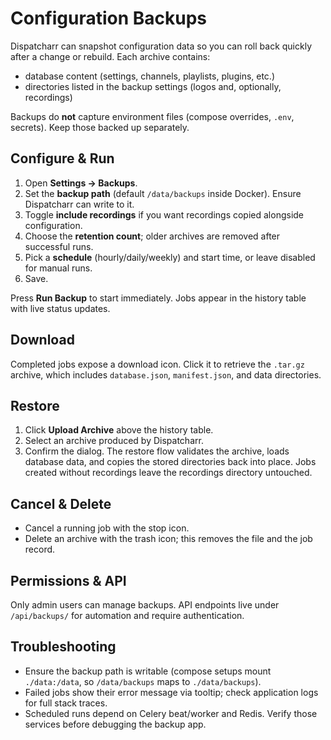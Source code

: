 # Configuration Backups

Dispatcharr can snapshot configuration data so you can roll back quickly after a change or rebuild. Each archive contains:

- database content (settings, channels, playlists, plugins, etc.)
- directories listed in the backup settings (logos and, optionally, recordings)

Backups do **not** capture environment files (compose overrides, `.env`, secrets). Keep those backed up separately.

## Configure & Run

1. Open **Settings → Backups**.
2. Set the **backup path** (default `/data/backups` inside Docker). Ensure Dispatcharr can write to it.
3. Toggle **include recordings** if you want recordings copied alongside configuration.
4. Choose the **retention count**; older archives are removed after successful runs.
5. Pick a **schedule** (hourly/daily/weekly) and start time, or leave disabled for manual runs.
6. Save.

Press **Run Backup** to start immediately. Jobs appear in the history table with live status updates.

## Download

Completed jobs expose a download icon. Click it to retrieve the `.tar.gz` archive, which includes `database.json`, `manifest.json`, and data directories.

## Restore

1. Click **Upload Archive** above the history table.
2. Select an archive produced by Dispatcharr.
3. Confirm the dialog. The restore flow validates the archive, loads database data, and copies the stored directories back into place. Jobs created without recordings leave the recordings directory untouched.

## Cancel & Delete

- Cancel a running job with the stop icon.
- Delete an archive with the trash icon; this removes the file and the job record.

## Permissions & API

Only admin users can manage backups. API endpoints live under `/api/backups/` for automation and require authentication.

## Troubleshooting

- Ensure the backup path is writable (compose setups mount `./data:/data`, so `/data/backups` maps to `./data/backups`).
- Failed jobs show their error message via tooltip; check application logs for full stack traces.
- Scheduled runs depend on Celery beat/worker and Redis. Verify those services before debugging the backup app.
